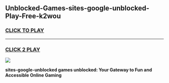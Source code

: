 
## Unblocked-Games-sites-google-unblocked-Play-Free-k2wou
<h3>
<a href="https://premium76.site?title=sites-google-unblocked&ref=20M">CLICK TO PLAY</a></h3>
<hr>

<h3>
<a href="https://premium76.site?title=sites-google-unblocked&ref=20M">CLICK 2 PLAY</a>
  
</h3>

<a href="https://premium76.site?title=sites-google-unblocked&ref=19M"><img src="https://clearcache.store/games.png"></a>


**sites-google-unblocked games unblocked: Your Gateway to Fun and Accessible Online Gaming**
